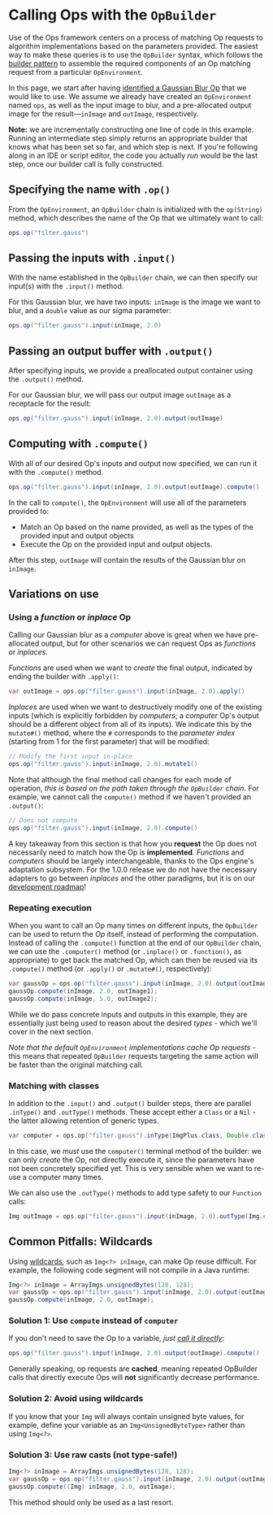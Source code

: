 # Calling Ops with the `OpBuilder`

Use of the Ops framework centers on a process of matching Op requests to algorithm implementations based on the parameters provided. The easiest way to make these queries is to use the `OpBuilder` syntax, which follows the [builder pattern](https://refactoring.guru/design-patterns/builder) to assemble the required components of an Op matching request from a particular `OpEnvironment`.

In this page, we start after having [identified a Gaussian Blur Op](SearchingForOps) that we would like to use. We assume we already have created an `OpEnvironment` named `ops`, as well as the input image to blur, and a pre-allocated output image for the result&mdash;`inImage` and `outImage`, respectively.

**Note:** we are incrementally constructing one line of code in this example. Running an intermediate step simply returns an appropriate builder that knows what has been set so far, and which step is next. If you're following along in an IDE or script editor, the code you actually *run* would be the last step, once our builder call is fully constructed.

## Specifying the name with `.op()`

From the `OpEnvironment`, an `OpBuilder` chain is initialized with the `op(String)` method, which describes the name of the Op that we ultimately want to call:

```java
ops.op("filter.gauss")
```

## Passing the inputs with `.input()`

With the name established in the `OpBuilder` chain, we can then specify our input(s) with the `.input()` method.

For this Gaussian blur, we have two inputs: `inImage` is the image we want to blur, and a `double` value as our sigma parameter:

```java
ops.op("filter.gauss").input(inImage, 2.0)
```

## Passing an output buffer with `.output()`

After specifying inputs, we provide a preallocated output container using the `.output()` method.

For our Gaussian blur, we will pass our output image `outImage` as a receptacle for the result:

```java
ops.op("filter.gauss").input(inImage, 2.0).output(outImage)
```

## Computing with `.compute()`

With all of our desired Op's inputs and output now specified, we can run it with the `.compute()` method.

```java
ops.op("filter.gauss").input(inImage, 2.0).output(outImage).compute()
```

In the call to `compute()`, the `OpEnvironment` will use all of the parameters provided to:
* Match an Op based on the name provided, as well as the types of the provided input and output objects
* Execute the Op on the provided input and output objects.

After this step, `outImage` will contain the results of the Gaussian blur on `inImage`.

## Variations on use

### Using a *function* or *inplace* Op

Calling our Gaussian blur as a *computer* above is great when we have pre-allocated output, but for other scenarios we can request Ops as *functions* or *inplaces*.

*Functions* are used when we want to *create* the final output, indicated by ending the builder with `.apply()`:

```java
var outImage = ops.op("filter.gauss").input(inImage, 2.0).apply()
```

*Inplaces* are used when we want to destructively modify one of the existing inputs (which is explicitly forbidden by *computers*; a *computer* Op's output should be a different object from all of its inputs). We indicate this by the `mutate#()` method, where the `#` corresponds to the *parameter index* (starting from 1 for the first parameter) that will be modified:

```java
// Modify the first input in-place
ops.op("filter.gauss").input(inImage, 2.0).mutate1()
```

Note that although the final method call changes for each mode of operation, *this is based on the path taken through the `OpBuilder` chain*. For example, we cannot call the `compute()` method if we haven't provided an `.output()`:

```java
// Does not compute
ops.op("filter.gauss").input(inImage, 2.0).compute()
```

A key takeaway from this section is that how you **request** the Op does not necessarily need to match how the Op is **implemented**. *Functions* and *computers* should be largely interchangeable, thanks to the Ops engine's adaptation subsystem. For the 1.0.0 release we do not have the necessary adapters to go between *inplaces* and the other paradigms, but it is on our [development roadmap](https://github.com/scijava/scijava/issues/47)!

### Repeating execution

When you want to call an Op many times on different inputs, the `OpBuilder` can be used to return the *Op* itself, instead of performing the computation. Instead of calling the `.compute()` function at the end of our `OpBuilder` chain, we can use the `.computer()` method (or `.inplace()` or `.function()`, as appropriate) to get back the matched Op, which can then be reused via its `.compute()` method (or `.apply()` or `.mutate#()`, respectively):

```java
var gaussOp = ops.op("filter.gauss").input(inImage, 2.0).output(outImage).computer();
gaussOp.compute(inImage, 2.0, outImage1);
gaussOp.compute(inImage, 5.0, outImage2);
```

While we do pass concrete inputs and outputs in this example, they are essentially just being used to reason about the desired *types* - which we'll cover in the next section.

*Note that the default `OpEnvironment` implementations cache Op requests* - this means that repeated `OpBuilder` requests targeting the same action will be faster than the original matching call.

### Matching with classes

In addition to the `.input()` and `.output()` builder steps, there are parallel `.inType()` and `.outType()`
methods. These accept either a `Class` or a `Nil` - the latter allowing retention of generic types. 

```java
var computer = ops.op("filter.gauss").inType(ImgPlus.class, Double.class).outType(ImgPlus.class).computer()
```

In this case, we *must* use the `computer()` terminal method of the builder: we
can only *create* the Op, not directly execute it, since the parameters have
not been concretely specified yet. This is very sensible when we want to re-use a computer many times.

We can also use the `.outType()` methods to add type safety to our `Function` calls:

```java
Img outImage = ops.op("filter.gauss").input(inImage, 2.0).outType(Img.class).apply()
```

## Common Pitfalls: Wildcards

Using [wildcards](https://docs.oracle.com/javase/tutorial/extra/generics/wildcards.html), such as `Img<?> inImage`, can make Op reuse difficult. For example, the following code segment will not compile in a Java runtime:

```java
Img<?> inImage = ArrayImgs.unsignedBytes(128, 128);
var gaussOp = ops.op("filter.gauss").input(inImage, 2.0).output(outImage).computer();
gaussOp.compute(inImage, 2.0, outImage);
```

### Solution 1: Use `compute` instead of `computer`

If you don't need to save the Op to a variable, *just [call it directly](#computing-with-compute)*:

```java
ops.op("filter.gauss").input(inImage, 2.0).output(outImage).compute()
```

Generally speaking, op requests are **cached**, meaning repeated OpBuilder calls that directly execute Ops will **not** significantly decrease performance.

### Solution 2: Avoid using wildcards

If you know that your `Img` will always contain unsigned byte values, for example, define your variable as an `Img<UnsignedByteType>` rather than using `Img<?>`.

### Solution 3: Use raw casts (not type-safe!)

```java
Img<?> inImage = ArrayImgs.unsignedBytes(128, 128);
var gaussOp = ops.op("filter.gauss").input(inImage, 2.0).output(outImage).computer();
gaussOp.compute((Img) inImage, 2.0, outImage);
```

This method should only be used as a last resort.
